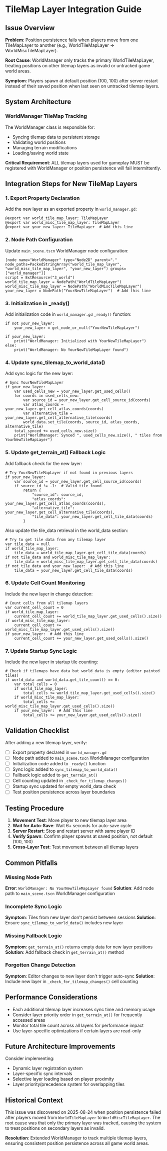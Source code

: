# TileMap Layer Integration Guide

## Issue Overview

**Problem**: Position persistence fails when players move from one TileMapLayer to another (e.g., WorldTileMapLayer → WorldMiscTileMapLayer).

**Root Cause**: WorldManager only tracks the primary WorldTileMapLayer, treating positions on other tilemap layers as invalid or untracked game world areas.

**Symptom**: Players spawn at default position (100, 100) after server restart instead of their saved position when last seen on untracked tilemap layers.

## System Architecture

### WorldManager TileMap Tracking
The WorldManager class is responsible for:
- Syncing tilemap data to persistent storage
- Validating world positions
- Managing terrain modifications
- Loading/saving world state

**Critical Requirement**: ALL tilemap layers used for gameplay MUST be registered with WorldManager or position persistence will fail intermittently.

## Integration Steps for New TileMap Layers

### 1. Export Property Declaration
Add the new layer as an exported property in `world_manager.gd`:

```gdscript
@export var world_tile_map_layer: TileMapLayer
@export var world_misc_tile_map_layer: TileMapLayer
@export var your_new_layer: TileMapLayer  # Add this line
```

### 2. Node Path Configuration
Update `main_scene.tscn` WorldManager node configuration:

```
[node name="WorldManager" type="Node2D" parent="." node_paths=PackedStringArray("world_tile_map_layer", "world_misc_tile_map_layer", "your_new_layer") groups=["world_manager"]]
script = ExtResource("3_world")
world_tile_map_layer = NodePath("WorldTileMapLayer")
world_misc_tile_map_layer = NodePath("WorldMiscTileMapLayer")  
your_new_layer = NodePath("YourNewTileMapLayer")  # Add this line
```

### 3. Initialization in _ready()
Add initialization code in `world_manager.gd` `_ready()` function:

```gdscript
if not your_new_layer:
    your_new_layer = get_node_or_null("YourNewTileMapLayer")

if your_new_layer:
    print("WorldManager: Initialized with YourNewTileMapLayer")
else:
    print("WorldManager: No YourNewTileMapLayer found")
```

### 4. Update sync_tilemap_to_world_data()
Add sync logic for the new layer:

```gdscript
# Sync YourNewTileMapLayer
if your_new_layer:
    var used_cells_new = your_new_layer.get_used_cells()
    for coords in used_cells_new:
        var source_id = your_new_layer.get_cell_source_id(coords)
        var atlas_coords = your_new_layer.get_cell_atlas_coords(coords)
        var alternative_tile = your_new_layer.get_cell_alternative_tile(coords)
        world_data.set_tile(coords, source_id, atlas_coords, alternative_tile)
    total_synced += used_cells_new.size()
    print("WorldManager: Synced ", used_cells_new.size(), " tiles from YourNewTileMapLayer")
```

### 5. Update get_terrain_at() Fallback Logic
Add fallback check for the new layer:

```gdscript
# Try YourNewTileMapLayer if not found in previous layers
if your_new_layer:
    var source_id = your_new_layer.get_cell_source_id(coords)
    if source_id != -1:  # Valid tile found
        return {
            "source_id": source_id,
            "atlas_coords": your_new_layer.get_cell_atlas_coords(coords),
            "alternative_tile": your_new_layer.get_cell_alternative_tile(coords),
            "tile_data": your_new_layer.get_cell_tile_data(coords)
        }
```

Also update the tile_data retrieval in the world_data section:

```gdscript
# Try to get tile data from any tilemap layer
var tile_data = null
if world_tile_map_layer:
    tile_data = world_tile_map_layer.get_cell_tile_data(coords)
if not tile_data and world_misc_tile_map_layer:
    tile_data = world_misc_tile_map_layer.get_cell_tile_data(coords)
if not tile_data and your_new_layer:  # Add this line
    tile_data = your_new_layer.get_cell_tile_data(coords)
```

### 6. Update Cell Count Monitoring
Include the new layer in change detection:

```gdscript
# Count cells from all tilemap layers
var current_cell_count = 0
if world_tile_map_layer:
    current_cell_count += world_tile_map_layer.get_used_cells().size()
if world_misc_tile_map_layer:
    current_cell_count += world_misc_tile_map_layer.get_used_cells().size()
if your_new_layer:  # Add this line
    current_cell_count += your_new_layer.get_used_cells().size()
```

### 7. Update Startup Sync Logic
Include the new layer in startup tile counting:

```gdscript
# Check if tilemaps have data but world_data is empty (editor painted tiles)
if world_data and world_data.get_tile_count() == 0:
    var total_cells = 0
    if world_tile_map_layer:
        total_cells += world_tile_map_layer.get_used_cells().size()
    if world_misc_tile_map_layer:
        total_cells += world_misc_tile_map_layer.get_used_cells().size()
    if your_new_layer:  # Add this line
        total_cells += your_new_layer.get_used_cells().size()
```

## Validation Checklist

After adding a new tilemap layer, verify:

- [ ] Export property declared in `world_manager.gd`
- [ ] Node path added to `main_scene.tscn` WorldManager configuration
- [ ] Initialization code added to `_ready()` function
- [ ] Sync logic added to `sync_tilemap_to_world_data()`
- [ ] Fallback logic added to `get_terrain_at()`
- [ ] Cell counting updated in `_check_for_tilemap_changes()`
- [ ] Startup sync updated for empty world_data check
- [ ] Test position persistence across layer boundaries

## Testing Procedure

1. **Movement Test**: Move player to new tilemap layer area
2. **Wait for Auto-Save**: Wait 6+ seconds for auto-save cycle
3. **Server Restart**: Stop and restart server with same player ID
4. **Verify Spawn**: Confirm player spawns at saved position, not default (100, 100)
5. **Cross-Layer Test**: Test movement between all tilemap layers

## Common Pitfalls

### Missing Node Path
**Error**: `WorldManager: No YourNewTileMapLayer found`
**Solution**: Add node path to `main_scene.tscn` WorldManager configuration

### Incomplete Sync Logic
**Symptom**: Tiles from new layer don't persist between sessions
**Solution**: Ensure `sync_tilemap_to_world_data()` includes new layer

### Missing Fallback Logic  
**Symptom**: `get_terrain_at()` returns empty data for new layer positions
**Solution**: Add fallback check in `get_terrain_at()` method

### Forgotten Change Detection
**Symptom**: Editor changes to new layer don't trigger auto-sync
**Solution**: Include new layer in `_check_for_tilemap_changes()` cell counting

## Performance Considerations

- Each additional tilemap layer increases sync time and memory usage
- Consider layer priority order in `get_terrain_at()` for frequently accessed areas
- Monitor total tile count across all layers for performance impact
- Use layer-specific optimizations if certain layers are read-only

## Future Architecture Improvements

Consider implementing:
- Dynamic layer registration system
- Layer-specific sync intervals
- Selective layer loading based on player proximity
- Layer priority/precedence system for overlapping tiles

## Historical Context

This issue was discovered on 2025-08-24 when position persistence failed after players moved from `WorldTileMapLayer` to `WorldMiscTileMapLayer`. The root cause was that only the primary layer was tracked, causing the system to treat positions on secondary layers as invalid.

**Resolution**: Extended WorldManager to track multiple tilemap layers, ensuring consistent position persistence across all game world areas.